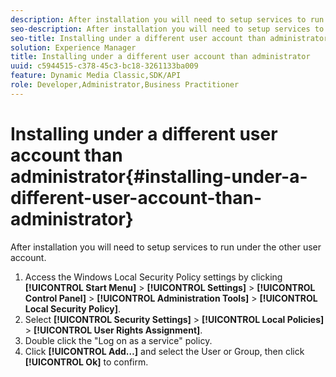 ```yaml
---
description: After installation you will need to setup services to run under the other user account.
seo-description: After installation you will need to setup services to run under the other user account.
seo-title: Installing under a different user account than administrator
solution: Experience Manager
title: Installing under a different user account than administrator
uuid: c5944515-c378-45c3-bc18-3261133ba009
feature: Dynamic Media Classic,SDK/API
role: Developer,Administrator,Business Practitioner
---
```


# Installing under a different user account than administrator{#installing-under-a-different-user-account-than-administrator}

After installation you will need to setup services to run under the other user account.

1. Access the Windows Local Security Policy settings by clicking **[!UICONTROL Start Menu]** > **[!UICONTROL Settings]** > **[!UICONTROL Control Panel]** > **[!UICONTROL Administration Tools]** > **[!UICONTROL Local Security Policy]**.
1. Select **[!UICONTROL Security Settings]** > **[!UICONTROL Local Policies]** > **[!UICONTROL User Rights Assignment]**.
1. Double click the "Log on as a service" policy.
1. Click **[!UICONTROL Add…]** and select the User or Group, then click **[!UICONTROL Ok]** to confirm.
